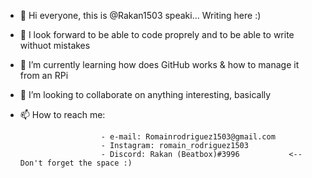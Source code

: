 - 👋 Hi everyone, this is @Rakan1503 speaki... Writing here :)
- 👀 I look forward to be able to code proprely and to be able to write withuot mistakes
- 🌱 I’m currently learning how does GitHub works & how to manage it from an RPi
- 💞️ I’m looking to collaborate on anything interesting, basically
- 📫 How to reach me:

                        - e-mail: Romainrodriguez1503@gmail.com
                        - Instagram: romain_rodriguez1503
                        - Discord: Rakan (Beatbox)#3996           <-- Don't forget the space :)

<!---
Rakan1503/Rakan1503 is a ✨ special ✨ repository because its `README.md` (this file) appears on your GitHub profile.
You can click the Preview link to take a look at your changes.
--->
